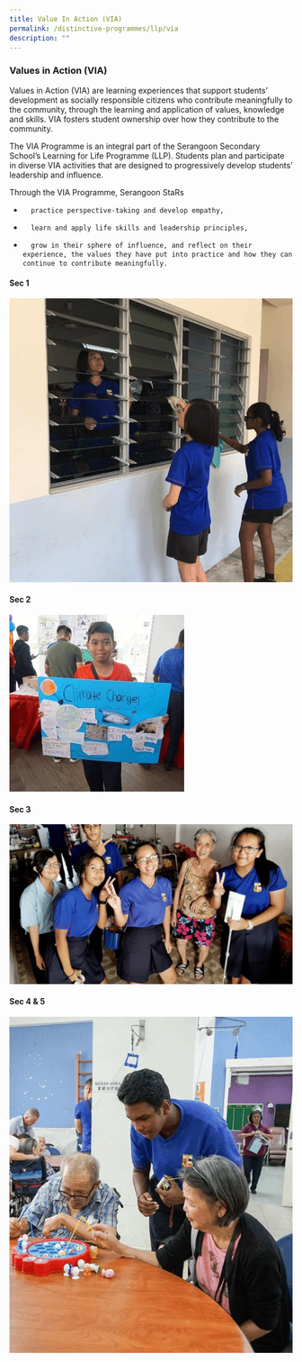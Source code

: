 ```yaml
---
title: Value In Action (VIA)
permalink: /distinctive-programmes/llp/via
description: ""
---
```


### Values in Action (VIA)

Values in Action (VIA) are learning experiences that support students’ development as socially responsible citizens who contribute meaningfully to the community, through the learning and application of values, knowledge and skills. VIA fosters student ownership over how they contribute to the community.

The VIA Programme is an integral part of the Serangoon Secondary School’s Learning for Life Programme (LLP). Students plan and participate in diverse VIA activities that are designed to progressively develop students’ leadership and influence.

Through the VIA Programme, Serangoon StaRs

-       practice perspective-taking and develop empathy,

-       learn and apply life skills and leadership principles,

-       grow in their sphere of influence, and reflect on their experience, the values they have put into practice and how they can continue to contribute meaningfully.

#### Sec 1

![](/images/sec%201.gif)

#### Sec 2

![](/images/sec%202.gif)

#### Sec 3

![](/images/sec%203.gif)

#### Sec 4 & 5

![](/images/sec%204%20&%205.gif)